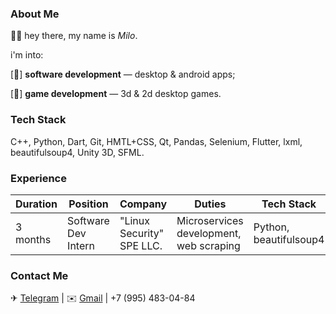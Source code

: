 ### About Me
👋🏻 hey there, my name is *Milo*.

i'm into:

[👾] **software development** — desktop & android apps;

[🎲] **game development** — 3d & 2d desktop games.

### Tech Stack
C++, Python, Dart, Git, HMTL+CSS, Qt, Pandas, Selenium, Flutter, lxml, beautifulsoup4, Unity 3D, SFML.

### Experience
Duration|Position|Company|Duties|Tech Stack
-|-|-|-|-
3 months|Software Dev Intern|"Linux Security" SPE LLC.|Microservices development, web scraping|Python, beautifulsoup4

### Contact Me
✈ [Telegram](https://t.me/illmilo)   |   ✉️ [Gmail](mailto:illfqm@gmail.com)   |   +7 (995) 483-04-84
